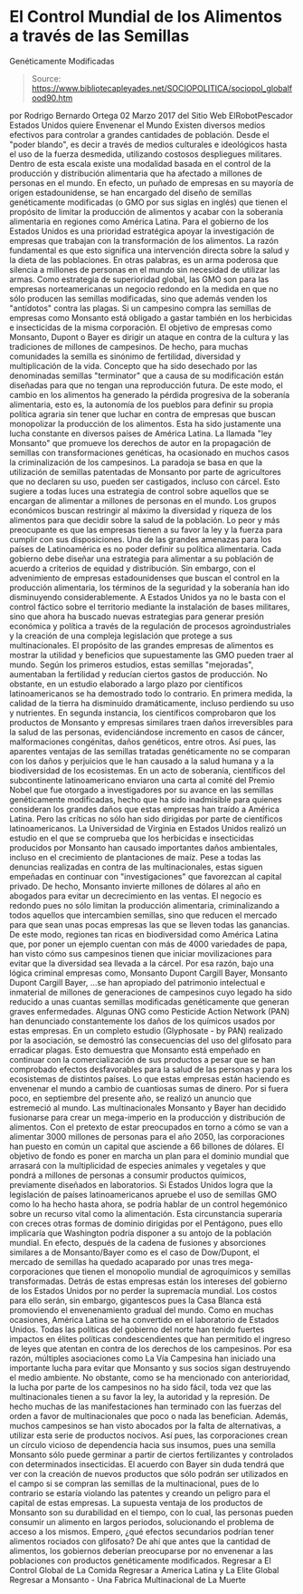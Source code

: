 # El Control Mundial de los Alimentos a través de las Semillas 
Genéticamente Modificadas

> Source: https://www.bibliotecapleyades.net/SOCIOPOLITICA/sociopol_globalfood90.htm

por Rodrigo Bernardo Ortega 02 Marzo 2017
del Sitio Web ElRobotPescador
Estados Unidos quiere Envenenar el Mundo
Existen diversos medios efectivos para controlar a grandes cantidades de población. Desde el "poder blando", es decir a través de medios culturales e ideológicos hasta el uso de la fuerza desmedida, utilizando costosos despliegues militares.
Dentro de esta escala existe una modalidad basada en el control de la producción y distribución alimentaria que ha afectado a millones de personas en el mundo.
En efecto, un puñado de empresas en su mayoría de origen estadounidense, se han encargado del diseño de semillas genéticamente modificadas (o GMO por sus siglas en inglés) que tienen el propósito de limitar la producción de alimentos y acabar con la soberanía alimentaria en regiones como América Latina.
Para el gobierno de los Estados Unidos es una prioridad estratégica apoyar la investigación de empresas que trabajan con la transformación de los alimentos.
La razón fundamental es que esto significa una intervención directa sobre la salud y la dieta de las poblaciones. En otras palabras, es un arma poderosa que silencia a millones de personas en el mundo sin necesidad de utilizar las armas.
Como estrategia de superioridad global, las GMO son para las empresas norteamericanas un negocio redondo en la medida en que no sólo producen las semillas modificadas, sino que además venden los "antídotos" contra las plagas.
Si un campesino compra las semillas de empresas como Monsanto está obligado a gastar también en los herbicidas e insecticidas de la misma corporación. El objetivo de empresas como Monsanto, Dupont o Bayer es dirigir un ataque en contra de la cultura y las tradiciones de millones de campesinos. De hecho, para muchas comunidades la semilla es sinónimo de fertilidad, diversidad y multiplicación de la vida.
Concepto que ha sido desechado por las denominadas semillas "terminator" que a causa de su modificación están diseñadas para que no tengan una reproducción futura.
De este modo, el cambio en los alimentos ha generado la pérdida progresiva de la soberanía alimentaria, esto es, la autonomía de los pueblos para definir su propia política agraria sin tener que luchar en contra de empresas que buscan monopolizar la producción de los alimentos.
Esta ha sido justamente una lucha constante en diversos países de América Latina.
La llamada "ley Monsanto" que promueve los derechos de autor en la propagación de semillas con transformaciones genéticas, ha ocasionado en muchos casos la criminalización de los campesinos.
La paradoja se basa en que la utilización de semillas patentadas de Monsanto por parte de agricultores que no declaren su uso, pueden ser castigados, incluso con cárcel. Esto sugiere a todas luces una estrategia de control sobre aquellos que se encargan de alimentar a millones de personas en el mundo. Los grupos económicos buscan restringir al máximo la diversidad y riqueza de los alimentos para que decidir sobre la salud de la población.
Lo peor y más preocupante es que las empresas tienen a su favor la ley y la fuerza para cumplir con sus disposiciones. Una de las grandes amenazas para los países de Latinoamérica es no poder definir su política alimentaria. Cada gobierno debe diseñar una estrategia para alimentar a su población de acuerdo a criterios de equidad y distribución.
Sin embargo, con el advenimiento de empresas estadounidenses que buscan el control en la producción alimentaria, los términos de la seguridad y la soberanía han ido disminuyendo considerablemente.
A Estados Unidos ya no le basta con el control fáctico sobre el territorio mediante la instalación de bases militares, sino que ahora ha buscado nuevas estrategias para generar presión económica y política a través de la regulación de procesos agroindustriales y la creación de una compleja legislación que protege a sus multinacionales.
El propósito de las grandes empresas de alimentos es mostrar la utilidad y beneficios que supuestamente las GMO pueden traer al mundo.
Según los primeros estudios, estas semillas "mejoradas", aumentaban la fertilidad y reducían ciertos gastos de producción. No obstante, en un estudio elaborado a largo plazo por científicos latinoamericanos se ha demostrado todo lo contrario.
En primera medida, la calidad de la tierra ha disminuido dramáticamente, incluso perdiendo su uso y nutrientes.
En segunda instancia, los científicos comprobaron que los productos de Monsanto y empresas similares traen daños irreversibles para la salud de las personas, evidenciándose incremento en casos de cáncer, malformaciones congénitas, daños genéticos, entre otros.
Así pues, las aparentes ventajas de las semillas tratadas genéticamente no se comparan con los daños y perjuicios que le han causado a la salud humana y a la biodiversidad de los ecosistemas. En un acto de soberanía, científicos del subcontinente latinoamericano enviaron una carta al comité del Premio Nobel que fue otorgado a investigadores por su avance en las semillas genéticamente modificadas, hecho que ha sido inadmisible para quienes consideran los grandes daños que estas empresas han traído a América Latina.
Pero las críticas no sólo han sido dirigidas por parte de científicos latinoamericanos.
La Universidad de Virginia en Estados Unidos realizó un estudio en el que se comprueba que los herbicidas e insecticidas producidos por Monsanto han causado importantes daños ambientales, incluso en el crecimiento de plantaciones de maíz.
Pese a todas las denuncias realizadas en contra de las multinacionales, estas siguen empeñadas en continuar con "investigaciones" que favorezcan al capital privado.
De hecho, Monsanto invierte millones de dólares al año en abogados para evitar un decrecimiento en las ventas.
El negocio es redondo pues no sólo limitan la producción alimentaria, criminalizando a todos aquellos que intercambien semillas, sino que reducen el mercado para que sean unas pocas empresas las que se lleven todas las ganancias.
De este modo, regiones tan ricas en biodiversidad como América Latina que, por poner un ejemplo cuentan con más de 4000 variedades de papa, han visto cómo sus campesinos tienen que iniciar movilizaciones para evitar que la diversidad sea llevada a la cárcel. Por esa razón, bajo una lógica criminal empresas como,
Monsanto Dupont Cargill Bayer,
Monsanto
Dupont
Cargill
Bayer,
...se han apropiado del patrimonio intelectual e inmaterial de millones de generaciones de campesinos cuyo legado ha sido reducido a unas cuantas semillas modificadas genéticamente que generan graves enfermedades.
Algunas ONG como Pesticide Action Network (PAN) han denunciado constantemente los daños de los químicos usados por estas empresas.
En un completo estudio (Glyphosate - by PAN) realizado por la asociación, se demostró las consecuencias del uso del glifosato para erradicar plagas.
Esto demuestra que Monsanto está empeñado en continuar con la comercialización de sus productos a pesar que se han comprobado efectos desfavorables para la salud de las personas y para los ecosistemas de distintos países.
Lo que estas empresas están haciendo es envenenar el mundo a cambio de cuantiosas sumas de dinero. Por si fuera poco, en septiembre del presente año, se realizó un anuncio que estremeció al mundo.
Las multinacionales Monsanto y Bayer han decidido fusionarse para crear un mega-imperio en la producción y distribución de alimentos.
Con el pretexto de estar preocupados en torno a cómo se van a alimentar 3000 millones de personas para el año 2050, las corporaciones han puesto en común un capital que asciende a 66 billones de dólares.
El objetivo de fondo es poner en marcha un plan para el dominio mundial que arrasará con la multiplicidad de especies animales y vegetales y que pondrá a millones de personas a consumir productos químicos, previamente diseñados en laboratorios.
Si Estados Unidos logra que la legislación de países latinoamericanos apruebe el uso de semillas GMO como lo ha hecho hasta ahora, se podría hablar de un control hegemónico sobre un recurso vital como la alimentación.
Esta circunstancia superaría con creces otras formas de dominio dirigidas por el Pentágono, pues ello implicaría que Washington podría disponer a su antojo de la población mundial.
En efecto, después de la cadena de fusiones y absorciones similares a de Monsanto/Bayer como es el caso de Dow/Dupont, el mercado de semillas ha quedado acaparado por unas tres mega-corporaciones que tienen el monopolio mundial de agroquímicos y semillas transformadas.
Detrás de estas empresas están los intereses del gobierno de los Estados Unidos por no perder la supremacía mundial. Los costos para ello serán, sin embargo, gigantescos pues la Casa Blanca está promoviendo el envenenamiento gradual del mundo. Como en muchas ocasiones, América Latina se ha convertido en el laboratorio de Estados Unidos.
Todas las políticas del gobierno del norte han tenido fuertes impactos en élites políticas condescendientes que han permitido el ingreso de leyes que atentan en contra de los derechos de los campesinos.
Por esa razón, múltiples asociaciones como La Vía Campesina han iniciado una importante lucha para evitar que Monsanto y sus socios sigan destruyendo el medio ambiente.
No obstante, como se ha mencionado con anterioridad, la lucha por parte de los campesinos no ha sido fácil, toda vez que las multinacionales tienen a su favor la ley, la autoridad y la represión.
De hecho muchas de las manifestaciones han terminado con las fuerzas del orden a favor de multinacionales que poco o nada las benefician.
Además, muchos campesinos se han visto abocados por la falta de alternativas, a utilizar esta serie de productos nocivos.
Así pues, las corporaciones crean un círculo vicioso de dependencia hacia sus insumos, pues una semilla Monsanto sólo puede germinar a partir de ciertos fertilizantes y controlados con determinados insecticidas.
El acuerdo con Bayer sin duda tendrá que ver con la creación de nuevos productos que sólo podrán ser utilizados en el campo si se compran las semillas de la multinacional, pues de lo contrario se estaría violando las patentes y creando un peligro para el capital de estas empresas.
La supuesta ventaja de los productos de Monsanto son su durabilidad en el tiempo, con lo cual, las personas pueden consumir un alimento en largos periodos, solucionando el problema de acceso a los mismos.
Empero, ¿qué efectos secundarios podrían tener alimentos rociados con glifosato?
De ahí que antes que la cantidad de alimentos, los gobiernos deberían preocuparse por no envenenar a las poblaciones con productos genéticamente modificados.
Regresar a El Control Global de La Comida
Regresar a America Latina y La Elite Global
Regresar a Monsanto - Una Fabrica Multinacional de La Muerte
